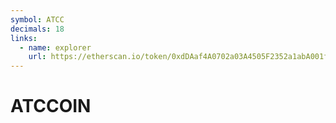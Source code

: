 ```yaml
---
symbol: ATCC
decimals: 18
links:
  - name: explorer
    url: https://etherscan.io/token/0xdDAaf4A0702a03A4505F2352a1abA001fFc344be
---
```


# ATCCOIN
